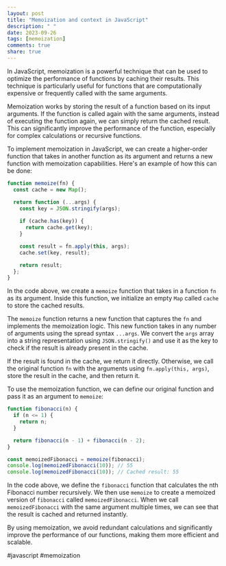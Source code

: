 ```yaml
---
layout: post
title: "Memoization and context in JavaScript"
description: " "
date: 2023-09-26
tags: [memoization]
comments: true
share: true
---
```


In JavaScript, memoization is a powerful technique that can be used to optimize the performance of functions by caching their results. This technique is particularly useful for functions that are computationally expensive or frequently called with the same arguments.

Memoization works by storing the result of a function based on its input arguments. If the function is called again with the same arguments, instead of executing the function again, we can simply return the cached result. This can significantly improve the performance of the function, especially for complex calculations or recursive functions.

To implement memoization in JavaScript, we can create a higher-order function that takes in another function as its argument and returns a new function with memoization capabilities. Here's an example of how this can be done:

```javascript
function memoize(fn) {
  const cache = new Map();

  return function (...args) {
    const key = JSON.stringify(args);
    
    if (cache.has(key)) {
      return cache.get(key);
    }

    const result = fn.apply(this, args);
    cache.set(key, result);

    return result;
  };
}
```

In the code above, we create a `memoize` function that takes in a function `fn` as its argument. Inside this function, we initialize an empty `Map` called `cache` to store the cached results.

The `memoize` function returns a new function that captures the `fn` and implements the memoization logic. This new function takes in any number of arguments using the spread syntax `...args`. We convert the `args` array into a string representation using `JSON.stringify()` and use it as the key to check if the result is already present in the cache.

If the result is found in the cache, we return it directly. Otherwise, we call the original function `fn` with the arguments using `fn.apply(this, args)`, store the result in the cache, and then return it.

To use the memoization function, we can define our original function and pass it as an argument to `memoize`:

```javascript
function fibonacci(n) {
  if (n <= 1) {
    return n;
  }

  return fibonacci(n - 1) + fibonacci(n - 2);
}

const memoizedFibonacci = memoize(fibonacci);
console.log(memoizedFibonacci(10)); // 55
console.log(memoizedFibonacci(10)); // Cached result: 55
```

In the code above, we define the `fibonacci` function that calculates the nth Fibonacci number recursively. We then use `memoize` to create a memoized version of `fibonacci` called `memoizedFibonacci`. When we call `memoizedFibonacci` with the same argument multiple times, we can see that the result is cached and returned instantly.

By using memoization, we avoid redundant calculations and significantly improve the performance of our functions, making them more efficient and scalable.

#javascript #memoization